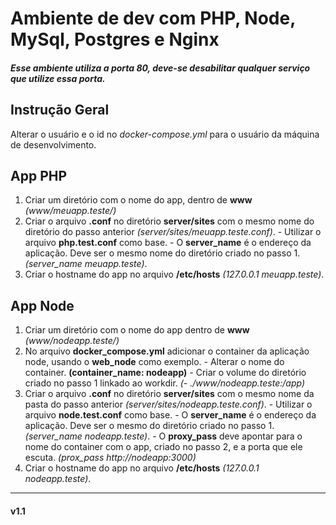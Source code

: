 # Ambiente de dev com PHP, Node, MySql, Postgres e Nginx

##### Esse ambiente utiliza a porta 80, deve-se desabilitar qualquer serviço que utilize essa porta.

## Instrução Geral
Alterar o usuário e o id no _docker-compose.yml_ para o usuário da máquina de desenvolvimento.

## App PHP
1. Criar um diretório com o nome do app, dentro de __www__ _(www/meuapp.teste/)_
2. Criar o arquivo __.conf__ no diretório __server/sites__ com o mesmo nome do diretório do passo anterior _(server/sites/meuapp.teste.conf)_.
		- Utilizar o arquivo __php.test.conf__ como base.
		- O __server_name__ é o endereço da aplicação. Deve ser o mesmo nome do diretório criado no passo 1. _(server_name meuapp.teste)_.
3. Criar o hostname do app no arquivo __/etc/hosts__ _(127.0.0.1	meuapp.teste)_.

## App Node
1. Criar um diretório com o nome do app dentro de __www__ _(www/nodeapp.teste/)_
2. No arquivo __docker_compose.yml__ adicionar o container da aplicação node, usando o __web_node__ como exemplo.
		- Alterar o nome do container. __(container_name: nodeapp)__
		- Criar o volume do diretório criado no passo 1 linkado ao workdir. _(- ./www/nodeapp.teste:/app)_
3. Criar o arquivo __.conf__ no diretório __server/sites__ com o mesmo nome da pasta do passo anterior _(server/sites/nodeapp.teste.conf)_.
		- Utilizar o arquivo __node.test.conf__ como base.
		- O __server_name__ é o endereço da aplicação. Deve ser o mesmo do diretório criado no passo 1. _(server_name nodeapp.teste)_.
		- O __proxy_pass__ deve apontar para o nome do container com o app, criado no passo 2, e a porta que ele escuta. _(prox_pass http://nodeapp:3000)_
4. Criar o hostname do app no arquivo __/etc/hosts__ _(127.0.0.1	nodeapp.teste)_.

---

#### v1.1

